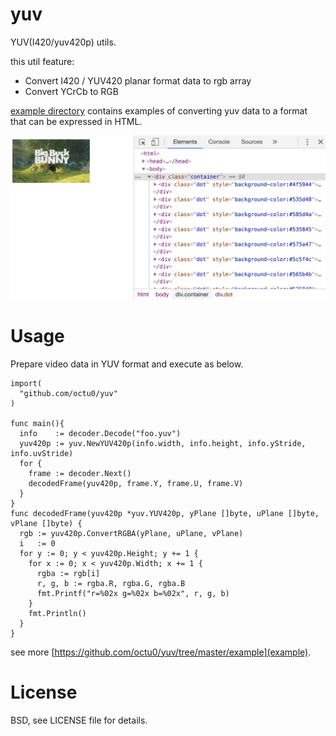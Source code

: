 # yuv

YUV(I420/yuv420p) utils.

this util feature:

- Convert I420 / YUV420 planar format data to rgb array
- Convert YCrCb to RGB

[example directory](https://github.com/octu0/yuv/tree/master/example) contains examples of converting yuv data to a format that can be expressed in HTML.

![browser debug](https://github.com/octu0/yuv/blob/master/example/screenshot_2019-09-29.png?raw=true)

# Usage

Prepare video data in YUV format and execute as below.

```
import(
  "github.com/octu0/yuv"
)

func main(){
  info    := decoder.Decode("foo.yuv")
  yuv420p := yuv.NewYUV420p(info.width, info.height, info.yStride, info.uvStride)
  for {
    frame := decoder.Next()
    decodedFrame(yuv420p, frame.Y, frame.U, frame.V)
  }
}
func decodedFrame(yuv420p *yuv.YUV420p, yPlane []byte, uPlane []byte, vPlane []byte) {
  rgb := yuv420p.ConvertRGBA(yPlane, uPlane, vPlane)
  i   := 0
  for y := 0; y < yuv420p.Height; y += 1 {
    for x := 0; x < yuv420p.Width; x += 1 {
      rgba := rgb[i]
      r, g, b := rgba.R, rgba.G, rgba.B
      fmt.Printf("r=%02x g=%02x b=%02x", r, g, b)
    }
    fmt.Println()
  }
}
```

see more [https://github.com/octu0/yuv/tree/master/example](example).


# License

BSD, see LICENSE file for details.
